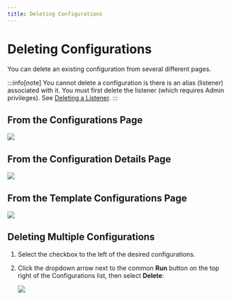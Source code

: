 ```yaml
---
title: Deleting Configurations
---
```


# Deleting Configurations

You can delete an existing configuration from several different pages.

:::info[note]
You cannot delete a configuration is there is an alias (listener) associated with it. You must first delete the listener (which requires Admin privileges). See [Deleting a Listener](../admin/access-control/jobconfig-aliasing#deleting-a-listener).
:::

## From the Configurations Page

![](/img/Configurations-Page-Delete.png)

## From the Configuration Details Page

![](/img/Configuration-Details-Page-Delete.png)

## From the Template Configurations Page

![](/img/Template-Configurations-Page-Delete.png)

## Deleting Multiple Configurations

1. Select the checkbox to the left of the desired configurations.
2. Click the dropdown arrow next to the common **Run** button on the top right of the Configurations list, then select **Delete**:

   ![](/img/Configurations-Delete-Multiple.png)
